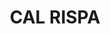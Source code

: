 ---
layout: patrimoni-details
title:  "CAL RISPA"
collections: ["patrimoni-arquitectonic", "bcil-previstos-cbp"]
coordinates:
  - group1:
        - [1.460481370578471, 42.358474957844095]
        - [1.460550742508735, 42.358521507237313]
        - [1.460558431039459, 42.35851382209799]
        - [1.460678887550495, 42.358557163249841]
        - [1.460715623651238, 42.358496462036676]
        - [1.460649783610372, 42.358458861192872]
        - [1.460681725067733, 42.358440931767177]
        - [1.460605262015069, 42.358377597810488]
        - [1.460481370578471, 42.358474957844095]
---